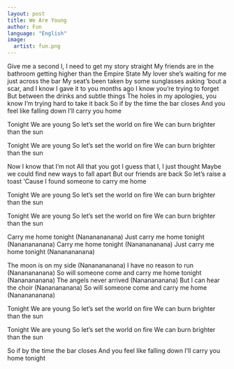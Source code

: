 ```yaml
---
layout: post
title: We Are Young
author: Fun
language: "English"
image:
  artist: fun.png
---
```

Give me a second I,
I need to get my story straight
My friends are in the bathroom getting higher than the Empire State
My lover she’s waiting for me just across the bar
My seat’s been taken by some sunglasses asking 'bout a scar, and
I know I gave it to you months ago
I know you’re trying to forget
But between the drinks and subtle things
The holes in my apologies, you know
I’m trying hard to take it back
So if by the time the bar closes
And you feel like falling down
I’ll carry you home

Tonight
We are young
So let’s set the world on fire
We can burn brighter than the sun

Tonight
We are young
So let’s set the world on fire
We can burn brighter than the sun

Now I know that I’m not
All that you got
I guess that I, I just thought
Maybe we could find new ways to fall apart
But our friends are back
So let’s raise a toast
‘Cause I found someone to carry me home

Tonight
We are young
So let’s set the world on fire
We can burn brighter than the sun

Tonight
We are young
So let’s set the world on fire
We can burn brighter than the sun

Carry me home tonight (Nananananana)
Just carry me home tonight (Nananananana)
Carry me home tonight (Nananananana)
Just carry me home tonight (Nananananana)

The moon is on my side (Nananananana)
I have no reason to run (Nananananana)
So will someone come and carry me home tonight (Nananananana)
The angels never arrived (Nananananana)
But I can hear the choir (Nananananana)
So will someone come and carry me home (Nananananana)

Tonight
We are young
So let’s set the world on fire
We can burn brighter than the sun

Tonight
We are young
So let’s set the world on fire
We can burn brighter than the sun

So if by the time the bar closes
And you feel like falling down
I’ll carry you home tonight 
